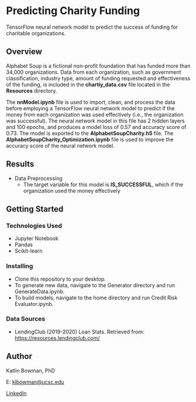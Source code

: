 # Predicting Charity Funding

TensorFlow neural network model to predict the success of funding for charitable organizations. 

## Overview

Alphabet Soup is a fictional non-profit foundation that has funded more than 34,000 organizations. Data from each organization, such as government classification, industry type, amount of funding requested and effectiveness of the funding, is included in the **chartiy_data.csv** file located in the **Resources** directory.   

The **nnModel.ipynb** file is used to import, clean, and process the data before employing a TensorFlow neural network model to predict if the money from each organization was used effectively (i.e., the organization was successful). The neural network model in this file has 2 hidden layers and 100 epochs, and produces a model loss of 0.57 and accuracy score of 0.73. The model is exported to the **AlphabetSoupCharity.h5** file. The **AlphabetSoupCharity_Optimization.ipynb** file is used to improve the accuracy score of the neural network model.

## Results
* Data Preprocessing
  * The target variable for this model is **IS_SUCCESSFUL**, which if the organization used the money effectively


## Getting Started

### Technologies Used 

* Jupyter Notebook
* Pandas 
* Scikit-learn 

### Installing

* Clone this repository to your desktop.
* To generate new data, navigate to the Generator directory and run GenerateData.ipynb.
* To build models, navigate to the home directory and run Credit Risk Evaluator.ipynb.

### Data Sources

* LendingClub (2019-2020) Loan Stats. Retrieved from: https://resources.lendingclub.com/

## Author

Katlin Bowman, PhD

E: klbowman@ucsc.edu

[LinkedIn](https://www.linkedin.com/in/katlin-bowman/)
